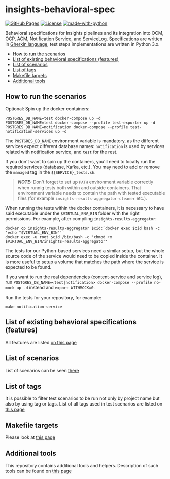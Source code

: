 # insights-behavioral-spec

[![GitHub Pages](https://img.shields.io/badge/%20-GitHub%20Pages-informational)](https://redhatinsights.github.io/insights-behavioral-spec/)
[![License](https://img.shields.io/badge/license-Apache-blue)](https://github.com/RedHatInsights/insights-behavioral-spec/blob/master/LICENSE)
[![made-with-python](https://img.shields.io/badge/Made%20with-Python-1f425f.svg)](https://www.python.org/)

Behavioral specifications for Insights pipelines and its integration into OCM, OCP, ACM, Notification Service, and ServiceLog. Specifications are written in [Gherkin language](https://cucumber.io/docs/guides/overview/), test steps implementations are written in Python 3.x.

<!-- vim-markdown-toc GFM -->

* [How to run the scenarios](#how-to-run-the-scenarios)
* [List of existing behavioral specifications (features)](#list-of-existing-behavioral-specifications-features)
* [List of scenarios](#list-of-scenarios)
* [List of tags](#list-of-tags)
* [Makefile targets](#makefile-targets)
* [Additional tools](#additional-tools)

<!-- vim-markdown-toc -->

## How to run the scenarios

Optional: Spin up the docker containers:

```
POSTGRES_DB_NAME=test docker-compose up -d
POSTGRES_DB_NAME=test docker-compose --profile test-exporter up -d
POSTGRES_DB_NAME=notification docker-compose --profile test-notification-services up -d
```

The `POSTGRES_DB_NAME` environment variable is mandatory, as the different services expect different database names: `notification` is used by services related with notification service, and `test` for the rest.

If you don't want to spin up the containers, you'll need to locally run the required services (database, Kafka, etc.). You may need to add or remove the `managed` tag in the `${SERVICE}_tests.sh`.

> **_NOTE:_**  Don't forget to set up `PATH` environment variable correctly when runnig tests both within and outside containers. That environment variable needs to contain the path with tested executable files (for example `insights-results-aggregator-cleaner` etc.).

When running the tests within the docker containers, it is necessary to have said executable under the `$VIRTUAL_ENV_BIN` folder with the right permissions. For example, after compiling `insights-results-aggregator`:

```
docker cp insights-results-aggregator $cid:`docker exec $cid bash -c 'echo "$VIRTUAL_ENV_BIN"'`
docker exec -u root $cid /bin/bash -c 'chmod +x $VIRTUAL_ENV_BIN/insights-results-aggregator'
```

The tests for our Python-based services need a similar setup, but the whole source code of the service would need to be copied inside the container. It is more useful to setup a volume that matches the path where the service is expected to be found.

If you want to run the real dependencies (content-service and service log), run `POSTGRES_DB_NAME=<test|notification> docker-compose --profile no-mock up -d` instead and `export WITHMOCK=0`.

Run the tests for your repository, for example:

```
make notification-service
```

## List of existing behavioral specifications (features)

All features are listed [on this page](https://redhatinsights.github.io/insights-behavioral-spec/feature_list.html)

## List of scenarios

List of scenarios can be seen [there](https://redhatinsights.github.io/insights-behavioral-spec/scenarios_list.html)

## List of tags

It is possible to filter test scenarios to be run not only by project name but also by using tag or tags. List of all tags used in test scenarios are listed on [this page](https://redhatinsights.github.io/insights-behavioral-spec/tags.html)

## Makefile targets

Please look at [this page](https://redhatinsights.github.io/insights-behavioral-spec/makefile_targets.html)

## Additional tools

This repository contains additional tools and helpers. Description of such tools can be found on [this page](https://redhatinsights.github.io/insights-behavioral-spec/tools.html)
